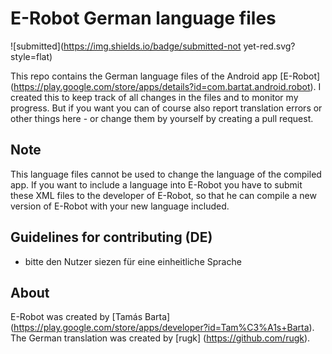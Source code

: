 # E-Robot German language files

![submitted](https://img.shields.io/badge/submitted-not yet-red.svg?style=flat)

This repo contains the German language files of the Android app [E-Robot] (https://play.google.com/store/apps/details?id=com.bartat.android.robot).
I created this to keep track of all changes in the files and to monitor my progress. But if you want you can of course also report translation errors or other things here - or change them by yourself by creating a pull request.

## Note
This language files cannot be used to change the language of the compiled app. If you want to include a language into E-Robot you have to submit these XML files to the developer of E-Robot, so that he can compile a new version of E-Robot with your new language included.

## Guidelines for contributing (DE)
* bitte den Nutzer siezen für eine einheitliche Sprache

## About
E-Robot was created by [Tamás Barta] (https://play.google.com/store/apps/developer?id=Tam%C3%A1s+Barta).
The German translation was created by [rugk] (https://github.com/rugk).
